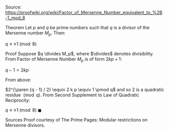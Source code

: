 # 

Source: https://proofwiki.org/wiki/Factor_of_Mersenne_Number_equivalent_to_%2B-1_mod_8

Theorem
Let $p$ and $q$ be prime numbers such that $q$ is a divisor of the Mersenne number $M_p$.
Then:

$q \equiv \pm 1 \pmod 8$


Proof
Suppose $q \divides M_p$, where $\divides$ denotes divisibility.
From Factor of Mersenne Number $M_p$ is of form $2 k p + 1$: 

$q - 1 = 2 k p$

From above:

$2^{\paren {q - 1} / 2} \equiv 2 k p \equiv 1 \pmod q$
and so $2$ is a quadratic residue $\pmod q$.
From Second Supplement to Law of Quadratic Reciprocity:

$q \equiv \pm 1 \pmod 8$
$\blacksquare$


Sources
Proof courtesy of The Prime Pages: Modular restrictions on Mersenne divisors.




